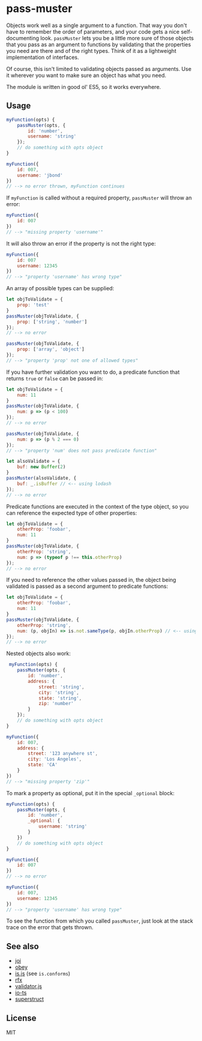 # pass-muster

Objects work well as a single argument to a function. That way you don't have to remember the order of parameters, and your code gets a nice self-documenting look. `passMuster` lets you be a little more sure of those objects that you pass as an argument to functions by validating that the properties you need are there and of the right types. Think of it as a lightweight implementation of interfaces.

Of course, this isn't limited to validating objects passed as arguments. Use it wherever you want to make sure an object has what you need.

The module is written in good ol' ES5, so it works everywhere.

## Usage

```js
myFunction(opts) {
    passMuster(opts, {
        id: 'number',
        username: 'string'
    });
    // do something with opts object
}

myFunction({
    id: 007,
    username: 'jbond'
})
// --> no error thrown, myFunction continues
```

If `myFunction` is called without a required property, `passMuster` will throw an error:

```js
myFunction({
    id: 007
})
// --> "missing property 'username'"
```

It will also throw an error if the property is not the right type:

```js
myFunction({
    id: 007
    username: 12345
})
// --> "property 'username' has wrong type"
```

An array of possible types can be supplied:

```js
let objToValidate = {
    prop: 'test'
}
passMuster(objToValidate, {
    prop: ['string', 'number']
});
// --> no error

passMuster(objToValidate, {
    prop: ['array', 'object']
});
// --> "property 'prop' not one of allowed types"
```

If you have further validation you want to do, a predicate function that returns `true` or `false` can be passed in:

```js
let objToValidate = {
    num: 11
}
passMuster(objToValidate, {
    num: p => (p < 100)
});
// --> no error

passMuster(objToValidate, {
    num: p => (p % 2 === 0)
});
// --> "property 'num' does not pass predicate function"

let alsoValidate = {
    buf: new Buffer(2)
}
passMuster(alsoValidate, {
    buf: _.isBuffer // <-- using lodash
});
// --> no error
```

Predicate functions are executed in the context of the type object, so you can reference the expected type of other properties:

```js
let objToValidate = {
    otherProp: 'foobar',
    num: 11
}
passMuster(objToValidate, {
    otherProp: 'string',
    num: p => (typeof p !== this.otherProp)
});
// --> no error
```

If you need to reference the other values passed in, the object being validated is passed as a second argument to predicate functions:

```js
let objToValidate = {
    otherProp: 'foobar',
    num: 11
}
passMuster(objToValidate, {
    otherProp: 'string',
    num: (p, objIn) => is.not.sameType(p, objIn.otherProp) // <-- using @pwn/is, linked below
});
// --> no error
```

Nested objects also work:

```js
 myFunction(opts) {
    passMuster(opts, {
        id: 'number',
        address: {
            street: 'string',
            city: 'string',
            state: 'string',
            zip: 'number'
        }
    });
    // do something with opts object
}

myFunction({
    id: 007,
    address: {
        street: '123 anywhere st',
        city: 'Los Angeles',
        state: 'CA'
    }
})
// --> "missing property 'zip'"
```

To mark a property as optional, put it in the special `_optional` block:

```js
myFunction(opts) {
    passMuster(opts, {
        id: 'number',
        _optional: {
            username: 'string'
        }
    })
    // do something with opts object
}

myFunction({
    id: 007
})
// --> no error

myFunction({
    id: 007,
    username: 12345
})
// --> "property 'username' has wrong type"
```

To see the function from which you called `passMuster`, just look at the stack trace on the error that gets thrown.

## See also

* [joi](https://github.com/hapijs/joi)
* [obey](https://github.com/TechnologyAdvice/obey)
* [is.js](https://github.com/pwnn/is.js) (see `is.conforms`)
* [rfx](https://github.com/ericelliott/rfx)
* [validator.js](https://github.com/chriso/validator.js)
* [io-ts](https://github.com/gcanti/io-ts)
* [superstruct](https://github.com/ianstormtaylor/superstruct)

## License

MIT

